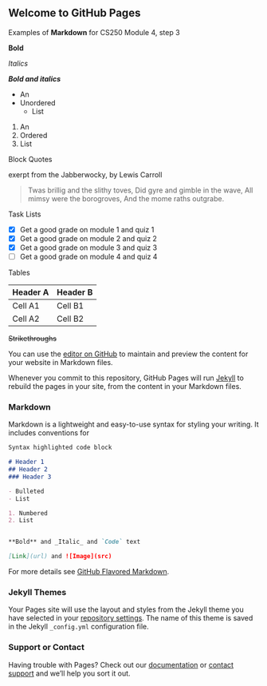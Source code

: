 ## Welcome to GitHub Pages

Examples of **Markdown** for CS250 Module 4, step 3

**Bold**

*Italics*

_**Bold and italics**_

* An
* Unordered
  * List
  
1. An
1. Ordered
  1. List
  
Block Quotes

exerpt from the Jabberwocky, by Lewis Carroll

> Twas brillig and the slithy toves,
> Did gyre and gimble in the wave,
> All mimsy were the borogroves,
> And the mome raths outgrabe.


Task Lists
- [x] Get a good grade on module 1 and quiz 1
- [x] Get a good grade on module 2 and quiz 2
- [x] Get a good grade on module 3 and quiz 3
- [ ] Get a good grade on module 4 and quiz 4

Tables

Header A | Header B
-------- | --------
Cell A1 | Cell B1
Cell A2 | Cell B2

~~Strikethroughs~~


You can use the [editor on GitHub](https://github.com/Jabberwocky42/Jabberwocky42.github.io/edit/master/index.md) to maintain and preview the content for your website in Markdown files.

Whenever you commit to this repository, GitHub Pages will run [Jekyll](https://jekyllrb.com/) to rebuild the pages in your site, from the content in your Markdown files.

### Markdown

Markdown is a lightweight and easy-to-use syntax for styling your writing. It includes conventions for

```markdown
Syntax highlighted code block

# Header 1
## Header 2
### Header 3

- Bulleted
- List

1. Numbered
2. List


**Bold** and _Italic_ and `Code` text

[Link](url) and ![Image](src)
```

For more details see [GitHub Flavored Markdown](https://guides.github.com/features/mastering-markdown/).

### Jekyll Themes

Your Pages site will use the layout and styles from the Jekyll theme you have selected in your [repository settings](https://github.com/Jabberwocky42/Jabberwocky42.github.io/settings). The name of this theme is saved in the Jekyll `_config.yml` configuration file.

### Support or Contact

Having trouble with Pages? Check out our [documentation](https://help.github.com/categories/github-pages-basics/) or [contact support](https://github.com/contact) and we’ll help you sort it out.
